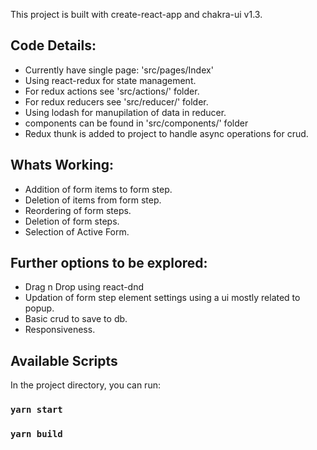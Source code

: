 This project is built with create-react-app and chakra-ui v1.3.

## Code Details:
- Currently have single page: 'src/pages/Index'
- Using react-redux for state management.
- For redux actions see 'src/actions/' folder.
- For redux reducers see 'src/reducer/' folder.
- Using lodash for manupilation of data in reducer.
- components can be found in 'src/components/' folder
- Redux thunk is added to project to handle async operations for crud.

## Whats Working:
- Addition of form items to form step.
- Deletion of items from form step.
- Reordering of form steps.
- Deletion of form steps.
- Selection of Active Form.

## Further options to be explored:
- Drag n Drop using react-dnd
- Updation of form step element settings using a ui mostly related to popup.
- Basic crud to save to db.
- Responsiveness.

## Available Scripts

In the project directory, you can run:

### `yarn start`

### `yarn build`